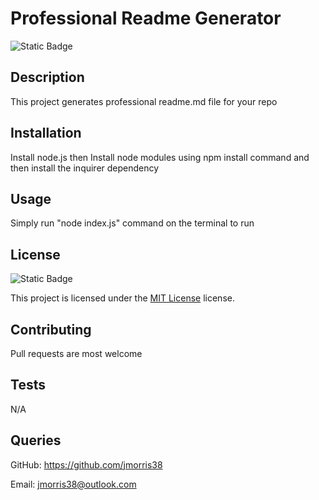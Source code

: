
 # Professional Readme Generator

 ![Static Badge](https://img.shields.io/badge/MIT-License-blue)

 ## Description

 This project generates professional readme.md file for your repo

 ## Installation

 Install node.js then Install node modules using npm install command and then install the inquirer dependency

 ## Usage

 Simply run "node index.js" command on the terminal to run 

 ## License

 ![Static Badge](https://img.shields.io/badge/MIT-License-blue)

 This project is licensed under the [MIT License](https://choosealicense.com/licenses/mit/) license.

 ## Contributing

 Pull requests are most welcome

 ## Tests

 N/A

 ## Queries

 GitHub: https://github.com/jmorris38

 Email: jmorris38@outlook.com
